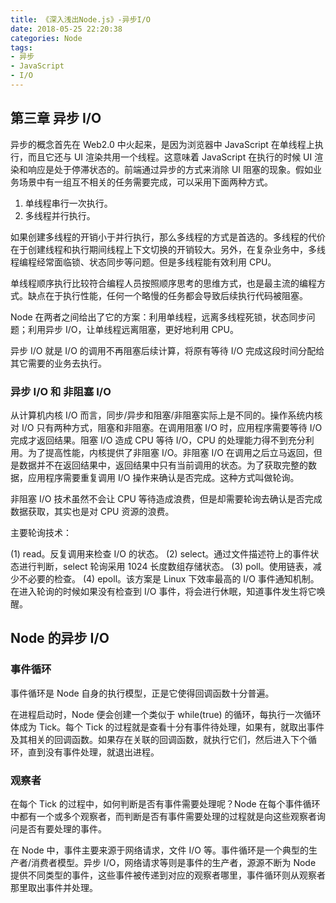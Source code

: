 ```yaml
---
title: 《深入浅出Node.js》-异步I/O
date: 2018-05-25 22:20:38
categories: Node
tags:
- 异步
- JavaScript
- I/O    
---
```


## 第三章 异步 I/O

异步的概念首先在 Web2.0 中火起来，是因为浏览器中 JavaScript 在单线程上执行，而且它还与 UI 渲染共用一个线程。这意味着 JavaScript 在执行的时候 UI 渲染和响应是处于停滞状态的。前端通过异步的方式来消除 UI 阻塞的现象。假如业务场景中有一组互不相关的任务需要完成，可以采用下面两种方式。

1. 单线程串行一次执行。
2. 多线程并行执行。

如果创建多线程的开销小于并行执行，那么多线程的方式是首选的。多线程的代价在于创建线程和执行期间线程上下文切换的开销较大。另外，在复杂业务中，多线程编程经常面临锁、状态同步等问题。但是多线程能有效利用 CPU。

单线程顺序执行比较符合编程人员按照顺序思考的思维方式，也是最主流的编程方式。缺点在于执行性能，任何一个略慢的任务都会导致后续执行代码被阻塞。

Node 在两者之间给出了它的方案：利用单线程，远离多线程死锁，状态同步问题；利用异步 I/O，让单线程远离阻塞，更好地利用 CPU。

异步 I/O 就是 I/O 的调用不再阻塞后续计算，将原有等待 I/O 完成这段时间分配给其它需要的业务去执行。

<!--more-->

### 异步 I/O 和 非阻塞 I/O

从计算机内核 I/O 而言，同步/异步和阻塞/非阻塞实际上是不同的。操作系统内核对 I/O 只有两种方式，阻塞和非阻塞。在调用阻塞 I/O 时，应用程序需要等待 I/O 完成才返回结果。阻塞 I/O 造成 CPU 等待 I/O，CPU 的处理能力得不到充分利用。为了提高性能，内核提供了非阻塞 I/O。非阻塞 I/O 在调用之后立马返回，但是数据并不在返回结果中，返回结果中只有当前调用的状态。为了获取完整的数据，应用程序需要重复调用 I/O 操作来确认是否完成。这种方式叫做轮询。

非阻塞 I/O 技术虽然不会让 CPU 等待造成浪费，但是却需要轮询去确认是否完成数据获取，其实也是对 CPU 资源的浪费。

主要轮询技术：

(1) read。反复调用来检查 I/O 的状态。
(2) select。通过文件描述符上的事件状态进行判断，select 轮询采用 1024 长度数组存储状态。
(3) poll。使用链表，减少不必要的检查。
(4) epoll。该方案是 Linux 下效率最高的 I/O 事件通知机制。在进入轮询的时候如果没有检查到 I/O 事件，将会进行休眠，知道事件发生将它唤醒。

## Node 的异步 I/O

### 事件循环

事件循环是 Node 自身的执行模型，正是它使得回调函数十分普遍。

在进程启动时，Node 便会创建一个类似于 while(true) 的循环，每执行一次循环体成为 Tick。每个 Tick 的过程就是查看十分有事件待处理，如果有，就取出事件及其相关的回调函数。如果存在关联的回调函数，就执行它们，然后进入下个循环，直到没有事件处理，就退出进程。

### 观察者

在每个 Tick 的过程中，如何判断是否有事件需要处理呢？Node 在每个事件循环中都有一个或多个观察者，而判断是否有事件需要处理的过程就是向这些观察者询问是否有要处理的事件。

在 Node 中，事件主要来源于网络请求，文件 I/O 等。事件循环是一个典型的生产者/消费者模型。异步 I/O，网络请求等则是事件的生产者，源源不断为 Node 提供不同类型的事件，这些事件被传递到对应的观察者哪里，事件循环则从观察者那里取出事件并处理。